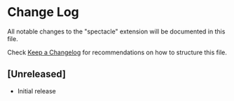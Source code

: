 # Change Log

All notable changes to the "spectacle" extension will be documented in this file.

Check [Keep a Changelog](http://keepachangelog.com/) for recommendations on how to structure this file.

## [Unreleased]

- Initial release